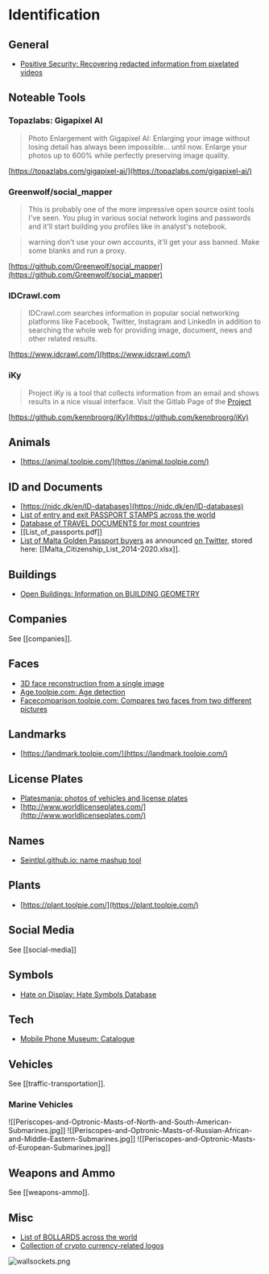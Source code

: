 # Identification
## General
* [Positive Security: Recovering redacted information from pixelated videos](https://positive.security/blog/video-depixelation)

## Noteable Tools
### Topazlabs: Gigapixel AI
> Photo Enlargement with Gigapixel AI: Enlarging your image without losing detail has always been impossible… until now. Enlarge your photos up to 600% while perfectly preserving image quality.

[https://topazlabs.com/gigapixel-ai/](https://topazlabs.com/gigapixel-ai/)

### Greenwolf/social_mapper
> This is probably one of the more impressive open source osint tools I've seen. You plug in various social network logins and passwords and it'll start building you profiles like in analyst's notebook.

> warning don't use your own accounts, it'll get your ass banned. Make some blanks and run a proxy.

[https://github.com/Greenwolf/social_mapper](https://github.com/Greenwolf/social_mapper)

### IDCrawl.com
> IDCrawl.com searches information in popular social networking platforms like Facebook, Twitter, Instagram and LinkedIn in addition to searching the whole web for providing image, document, news and other related results.

[https://www.idcrawl.com/](https://www.idcrawl.com/)

### iKy
> Project iKy is a tool that collects information from an email and shows results in a nice visual interface.
> Visit the Gitlab Page of the [Project](https://kennbroorg.gitlab.io/ikyweb/)

[https://github.com/kennbroorg/iKy](https://github.com/kennbroorg/iKy)

## Animals
* [https://animal.toolpie.com/](https://animal.toolpie.com/)

## ID and Documents
* [https://nidc.dk/en/ID-databases](https://nidc.dk/en/ID-databases)
* [List of entry and exit PASSPORT STAMPS across the world](https://www.wikiwand.com/en/Passport_stamp)
* [Database of TRAVEL DOCUMENTS for most countries](http://www.edisontd.net/)
* [[List_of_passports.pdf]]
* [List of Malta Golden Passport buyers](https://docs.google.com/spreadsheets/u/0/d/11EcfcCp8Pe8d83b5TBijG74ZF1jxz5Crk1tbks8lN9c/htmlview) as announced [on Twitter](https://twitter.com/bugdavem/status/1475844215062077447), stored here: [[Malta_Citizenship_List_2014-2020.xlsx]].

## Buildings
* [Open Buildings: Information on BUILDING GEOMETRY](https://sites.research.google/open-buildings/#explore)

## Companies
See [[companies]].

## Faces
* [3D face reconstruction from a single image](https://vrn.aaronsplace.co.uk/)
* [Age.toolpie.com: Age detection](https://age.toolpie.com/)
* [Facecomparison.toolpie.com: Compares two faces from two different pictures](https://facecomparison.toolpie.com/)

## Landmarks
* [https://landmark.toolpie.com/](https://landmark.toolpie.com/)

## License Plates
* [Platesmania: photos of vehicles and license plates](https://platesmania.com/)
* [http://www.worldlicenseplates.com/](http://www.worldlicenseplates.com/)

## Names
* [Seintlpl.github.io: name mashup tool](https://seintpl.github.io/NAMINT/)

## Plants
* [https://plant.toolpie.com/](https://plant.toolpie.com/)

## Social Media
See [[social-media]]

## Symbols
* [Hate on Display: Hate Symbols Database](https://www.adl.org/hate-symbols)

## Tech
* [Mobile Phone Museum: Catalogue](https://www.mobilephonemuseum.com/catalogue/)

## Vehicles
See [[traffic-transportation]].

### Marine Vehicles
![[Periscopes-and-Optronic-Masts-of-North-and-South-American-Submarines.jpg]]
![[Periscopes-and-Optronic-Masts-of-Russian-African-and-Middle-Eastern-Submarines.jpg]]
![[Periscopes-and-Optronic-Masts-of-European-Submarines.jpg]]

## Weapons and Ammo
See [[weapons-ammo]].

## Misc
* [List of BOLLARDS across the world](https://docs.google.com/spreadsheets/d/1Glk_gUpSThPqof22DKI3_ol73CULxCeKxEC99z_BM30/htmlview)
* [Collection of crypto currency-related logos](https://cryptologos.cc/)

![wallsockets.png](wallsockets.png)
